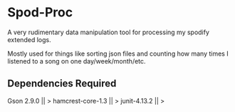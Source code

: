 # Spod-Proc

A very rudimentary data manipulation tool for processing my spodify extended logs.

Mostly used for things like sorting json files and counting how many times I listened to a song on one day/week/month/etc.

## Dependencies Required
Gson 2.9.0 || >
hamcrest-core-1.3 || >
junit-4.13.2 || >